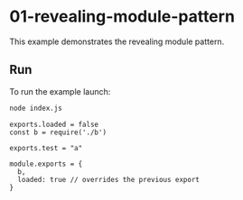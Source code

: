 # 01-revealing-module-pattern

This example demonstrates the revealing module pattern.

## Run

To run the example launch:

```bash
node index.js
```

```nodejs
exports.loaded = false
const b = require('./b')

exports.test = "a"

module.exports = {
  b,
  loaded: true // overrides the previous export
}

```
